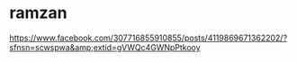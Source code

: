 # ramzan
https://www.facebook.com/307716855910855/posts/4119869671362202/?sfnsn=scwspwa&amp;extid=gVWQc4GWNpPtkooy
